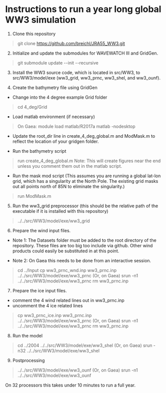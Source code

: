# Instructions to run a year long global WW3 simulation

1. Clone this repository

>git clone https://github.com/breichl/JRA55_WW3.git

2. Initialize and update the submodules for WAVEWATCH III and GridGen.

>git submodule update --init --recursive

3. Install the WW3 source code, which is located in src/WW3, to src/WW3/model/exe (ww3_grid, ww3_prnc, ww3_shel, and ww3_ounf).

4. Create the bathymetry file using GridGen

- Change into the 4 degree example Grid folder

>cd 4_deg/Grid

- Load matlab environment (if necessary)

>On Gaea: module load matlab/R2017a
         matlab -nodesktop

- Update the root_dir line in create_4_deg_global.m and ModMask.m to reflect the location of your gridgen folder.

- Run the bathymetry script

>run create_4_deg_global.m
Note: This will create figures near the end unless you comment them out in the matlab script.

- Run the mask mod script (This assumes you are running a global lat-lon grid, which has a singularity at the North Pole. The existing grid masks out all points north of 85N to eliminate the singularity.)

>run ModMask.m

5. Run the ww3_grid preprocessor (this should be the relative path of the executable if it is installed with this repository)

>../../src/WW3/model/exe/ww3_grid

6. Prepare the wind input files. 

- Note 1: The Datasets folder must be added to the root directory of the repository.  These files are too big too include via github.  Other wind products could easily be substituted in at this point.

- Note 2: On Gaea this needs to be done from an interactive session.

>cd ../Input
cp ww3_prnc_wnd.inp ww3_prnc.inp
../../src/WW3/model/exe/ww3_prnc
(Or, on Gaea) srun -n1 ../../src/WW3/model/exe/ww3_prnc
rm ww3_prnc.inp

7. Prepare the ice input files.

- comment the 4 wind related lines out in ww3_prnc.inp
- uncomment the 4 ice related lines

>cp ww3_prnc_ice.inp ww3_prnc.inp
../../src/WW3/model/exe/ww3_prnc
(Or, on Gaea) srun -n1 ../../src/WW3/model/exe/ww3_prnc
rm ww3_prnc.inp

8. Run the model

>cd ../2004
../../src/WW3/model/exe/ww3_shel
(Or, on Gaea) srun -n32 ../../src/WW3/model/exe/ww3_shel

9. Postprocessing

>../../src/WW3/model/exe/ww3_ounf
(Or, on Gaea) srun -n1 ../../src/WW3/model/exe/ww3_ounf

On 32 processors this takes under 10 minutes to run a full year.